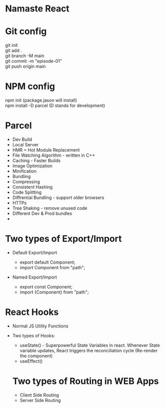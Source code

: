 # Namaste React #

# Git config #
git init <br/>
git add . <br/>
git branch -M main <br/>
git commit -m "episode-01" <br/>
git push origin main <br/>

# NPM config #
npm init (package.jason will install) <br/>
npm install -D parcel (D stands for development) <br/>

# Parcel
- Dev Build
- Local Server
- HMR = Hot Module Replacement
- File Watching Algorithm - written in C++
- Caching - Faster Builds
- Image Optimization
- Minification
- Bundling
- Compressing
- Consistent Hashing
- Code Splitting
- Diffrential Bundling - support older browsers
- HTTPs
- Tree Shaking - remove unused code
- Different Dev & Prod bundles
- 

# Two types of Export/Import
 - Default Export/Import
    - export default Component;
    - import Component from "path";

 - Named Export/Import
    - export const Component;
    - import {Component} from "path";

# React Hooks
- Normal JS Utility Functions
- Two types of Hooks:
  - useState() - Superpowerful State Variables in react. Whenever State variable updates, React triggers the reconciliation cycle (Re-render the component)
  - useEffect()

  # Two types of Routing in WEB Apps
  - Client Side Routing
  - Server Side Routing
